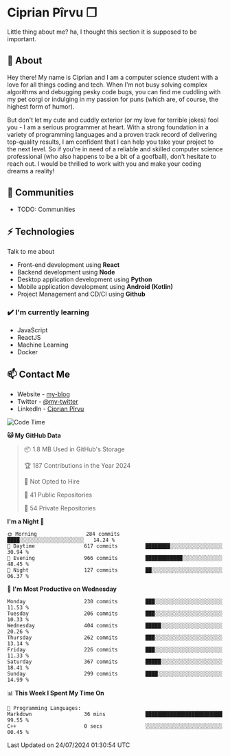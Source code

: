 # Ciprian Pîrvu ❐

Little thing about me? ha, I thought this section it is supposed to be important.

## 🧐 About

Hey there! My name is Ciprian and I am a computer science student with a love for all things coding and tech. When I'm not busy solving complex algorithms and debugging pesky code bugs, you can find me cuddling with my pet corgi or indulging in my passion for puns (which are, of course, the highest form of humor).

But don't let my cute and cuddly exterior (or my love for terrible jokes) fool you - I am a serious programmer at heart. With a strong foundation in a variety of programming languages and a proven track record of delivering top-quality results, I am confident that I can help you take your project to the next level. So if you're in need of a reliable and skilled computer science professional (who also happens to be a bit of a goofball), don't hesitate to reach out. I would be thrilled to work with you and make your coding dreams a reality!

## 👯 Communities

-   TODO: Communities

## ⚡ Technologies

Talk to me about

-   Front-end development using **React**
-   Backend development using **Node**
-   Desktop application development using **Python**
-   Mobile application development using **Android (Kotlin)**
-   Project Management and CD/CI using **Github**

### ✔️ I'm currently learning

-   JavaScript
-   ReactJS
-   Machine Learning
-   Docker

## 📫 Contact Me

-   Website - [my-blog]()
-   Twitter - [@my-twitter]()
-   LinkedIn - [Ciprian Pîrvu](https://www.linkedin.com/in/p%C3%AErvu-ciprian-cristian-4415991b1/)

<!--START_SECTION:waka-->
![Code Time](http://img.shields.io/badge/Code%20Time-2%2C113%20hrs%2018%20mins-blue)

**🐱 My GitHub Data** 

> 📦 1.8 MB Used in GitHub's Storage 
 > 
> 🏆 187 Contributions in the Year 2024
 > 
> 🚫 Not Opted to Hire
 > 
> 📜 41 Public Repositories 
 > 
> 🔑 54 Private Repositories 
 > 
**I'm a Night 🦉** 

```text
🌞 Morning                284 commits         ████░░░░░░░░░░░░░░░░░░░░░   14.24 % 
🌆 Daytime                617 commits         ████████░░░░░░░░░░░░░░░░░   30.94 % 
🌃 Evening                966 commits         ████████████░░░░░░░░░░░░░   48.45 % 
🌙 Night                  127 commits         ██░░░░░░░░░░░░░░░░░░░░░░░   06.37 % 
```
📅 **I'm Most Productive on Wednesday** 

```text
Monday                   230 commits         ███░░░░░░░░░░░░░░░░░░░░░░   11.53 % 
Tuesday                  206 commits         ███░░░░░░░░░░░░░░░░░░░░░░   10.33 % 
Wednesday                404 commits         █████░░░░░░░░░░░░░░░░░░░░   20.26 % 
Thursday                 262 commits         ███░░░░░░░░░░░░░░░░░░░░░░   13.14 % 
Friday                   226 commits         ███░░░░░░░░░░░░░░░░░░░░░░   11.33 % 
Saturday                 367 commits         █████░░░░░░░░░░░░░░░░░░░░   18.41 % 
Sunday                   299 commits         ████░░░░░░░░░░░░░░░░░░░░░   14.99 % 
```


📊 **This Week I Spent My Time On** 

```text
💬 Programming Languages: 
Markdown                 36 mins             █████████████████████████   99.55 % 
C++                      0 secs              ░░░░░░░░░░░░░░░░░░░░░░░░░   00.45 % 
```


 Last Updated on 24/07/2024 01:30:54 UTC
<!--END_SECTION:waka-->
